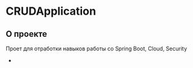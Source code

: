 # CRUDApplication

## О проекте

Проет для отработки навыков работы со Spring Boot, Cloud, Security

 - 
